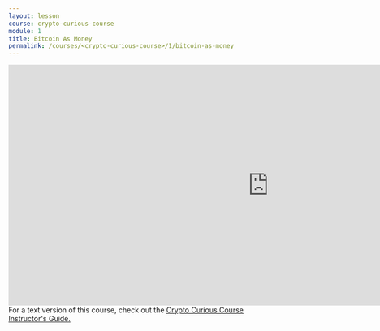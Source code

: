 ```yaml
---
layout: lesson
course: crypto-curious-course
module: 1
title: Bitcoin As Money
permalink: /courses/<crypto-curious-course>/1/bitcoin-as-money
---
```


<iframe src="https://www.youtube.com/embed/CEu1WJvmf4I" width="1024" height="475" frameborder="0" allowfullscreen="allowfullscreen"></iframe>

<span class="openingParagraph">
For a text version of this course, check out the <a href="https://ccc.weteachblockchain.org/">Crypto Curious Course Instructor's Guide.</a>
</span>